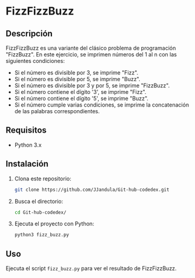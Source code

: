 # FizzFizzBuzz

## Descripción

FizzFizzBuzz es una variante del clásico problema de programación "FizzBuzz". En este ejercicio, se imprimen números del 1 al n con las siguientes condiciones:

- Si el número es divisible por 3, se imprime "Fizz".
- Si el número es divisible por 5, se imprime "Buzz".
- Si el número es divisible por 3 y por 5, se imprime "FizzBuzz".
- Si el número contiene el dígito '3', se imprime "Fizz".
- Si el número contiene el dígito '5', se imprime "Buzz".
- Si el número cumple varias condiciones, se imprime la concatenación de las palabras correspondientes.

## Requisitos

- Python 3.x

## Instalación

1. Clona este repositorio:

    ```sh
    git clone https://github.com/JJandula/Git-hub-codedex.git


2. Busca el directorio:

    ```sh
    cd Git-hub-codedex/
    ```

3. Ejecuta el proyecto con Python:

    ```sh
    python3 fizz_buzz.py
    ```

## Uso

Ejecuta el script `fizz_buzz.py` para ver el resultado de FizzFizzBuzz.